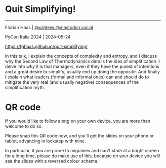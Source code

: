 # Quit Simplifying!

* * *

Florian Haas | [@xahteiwi@mastodon.social](https://mastodon.social/@xahteiwi)

PyCon Italia 2024 | 2024-05-24

<https://fghaas.github.io/quit-simplifying/>

<!-- Note -->
In this talk, I explain the concepts of complexity and entropy, and I discuss why the Second Law of Thermodynamics derails the idea of simplification. I delve into why it is that managers, even if they have the purest of intentions and a great desire to simplify, usually end up doing the opposite. And finally I explain what leaders (formal and informal ones) can and should do to mitigate the very real (and usually negative) consequences of the simplification myth.


<!-- .slide: data-background-image="images/qrcode.svg" data-background-size="contain" -->
# QR code <!-- .element class="hidden" -->

<!-- Note -->
If you would like to follow along on your own device, you are more than welcome to do so.

Please snap this QR code now, and you'll get the slides on your phone or tablet, advancing in lockstep with mine.

In particular, if you are prone to migraines and can't stare at a bright screen for a long time, please do make use of this, because on your device you will see the slides with a reversed colour scheme.
